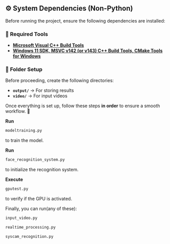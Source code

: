 ## ⚙️ System Dependencies (Non-Python)  

Before running the project, ensure the following dependencies are installed:  

### 🔧 **Required Tools**  
- **[Microsoft Visual C++ Build Tools](https://visualstudio.microsoft.com/visual-cpp-build-tools/)**  
- **[Windows 11 SDK, MSVC v142 (or v143) C++ Build Tools, CMake Tools for Windows](https://cmake.org/download/)**  

### 📂 **Folder Setup**  
Before proceeding, create the following directories:  
- **`output/`** → For storing results  
- **`video/`** → For input videos  

Once everything is set up, follow these steps **in order** to ensure a smooth workflow. 🚀  


**Run** 
  ```sh
  modeltraining.py 
   ```
to train the model.

**Run**
  ```sh
face_recognition_system.py
   ```
to initialize the recognition system.

**Execute** 
  ```sh
gputest.py
   ```
to verify if the GPU is activated.

Finally, you can run(any of these):

  ```sh
input_video.py
   ```
  ```sh
realtime_processing.py
   ```
  ```sh
syscam_recognition.py
   ```


